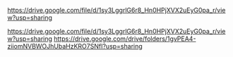 
https://drive.google.com/file/d/1sy3LggrlG6r8_Hn0HPjXVX2uEyG0pa_r/view?usp=sharing

https://drive.google.com/file/d/1sy3LggrlG6r8_Hn0HPjXVX2uEyG0pa_r/view?usp=sharing
https://drive.google.com/drive/folders/1gvPEA4-ziiomNVBWOJhUbaHzKRO7SNfI?usp=sharing
